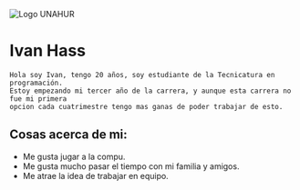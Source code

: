 ![Logo UNAHUR](./assets/UNAHUR.png)

# Ivan Hass
~~~
Hola soy Ivan, tengo 20 años, soy estudiante de la Tecnicatura en programación.
Estoy empezando mi tercer año de la carrera, y aunque esta carrera no fue mi primera
opcion cada cuatrimestre tengo mas ganas de poder trabajar de esto.
~~~

## Cosas acerca de mi:
- Me gusta jugar a la compu.
- Me gusta mucho pasar el tiempo con mi familia y amigos.
- Me atrae la idea de trabajar en equipo.
